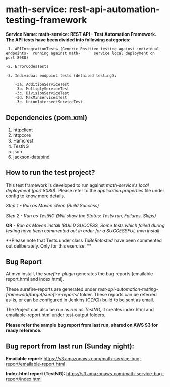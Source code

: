 # math-service: rest-api-automation-testing-framework

**Service Name: math-service:**
**REST API - Test Automation Framework. The API tests have been divided into following categories:**

	-1. APIIntegrationTests (Generic Positive testing against individual endpoints-  running against math-		service local deployment on port 8080)

	-2. ErrorCodesTests
	
	-3. Individual endpoint tests (detailed testing):
	
		-3a. AdditionServiceTest
		-3b. MultiplyServiceTest
		-3c. DivisionServiceTest
		-3d. MaxMinServicesTest
		-3e. UnionIntersectServiceTest

## Dependencies (pom.xml)

1. httpclient
2. httpcore
3. Hamcrest
4. TestNG
5. json
6. jackson-databind


## How to run the test project?

This test framework is developed to run against *math-service's local deployment (port 8080).* Please refer to the *application.properties* file under config to know more details.

 *Step 1 -  Run as Maven clean (Build Success)*
 
 *Step 2 -  Run as TestNG (Will show the Status: Tests run, Failures, Skips)*
 
 **OR** *-   Run as Maven install (BUILD SUCCESS, Some tests which failed during testing have been commented out in order for a SUCCESSFUL mvn install*
 
 
**Please note that Tests under class *ToBeRetested* have been commented out deliberately. Only for this exercise. **
 
 
## Bug Report

At mvn install, the *surefire-plugin* generates the bug reports (emailable-report.hrml and index.html). 

These surefire-reports are generated under *rest-api-automation-testing-framework/target/surefire-reports/* folder. These reports can be referred as-is, or can be configured in Jenkins (CD/CI) build to be sent as email.

The Project can also be run as *run as TestNG*, it creates index.html and emailable-report.html under test-output folders. 

**Please refer the sample bug report from last run, shared on AWS S3 for ready reference.**


## Bug report from last run (Sunday night):

**Emailable report:** https://s3.amazonaws.com/math-service-bug-report/emailable-report.html

**Index.html report (TestNG):** https://s3.amazonaws.com/math-service-bug-report/index.html




